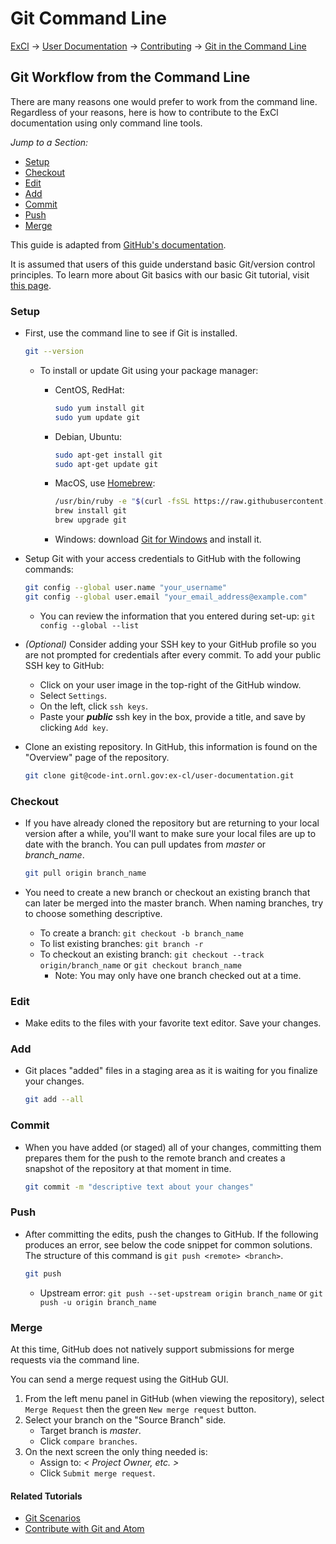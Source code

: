 # Git Command Line

[ExCl](https://docs.excl.ornl.gov/) → [User Documentation](../../) → [Contributing](../../excl-support/contributing.md) → [Git in the Command Line](git-command-line.md)

## Git Workflow from the Command Line

There are many reasons one would prefer to work from the command line. Regardless of your reasons, here is how to contribute to the ExCl documentation using only command line tools.

_Jump to a Section:_

* [Setup](git-command-line.md#setup)
* [Checkout](git-command-line.md#checkout)
* [Edit](git-command-line.md#edit)   
* [Add](git-command-line.md#add)
* [Commit](git-command-line.md#commit)
* [Push](git-command-line.md#push)
* [Merge](git-command-line.md#merge)

This guide is adapted from [GitHub's documentation](https://docs.gitHub.com/ee/gitHub-basics/start-using-git.html).

It is assumed that users of this guide understand basic Git/version control principles. To learn more about Git basics with our basic Git tutorial, visit [this page](./).

### Setup

* First, use the command line to see if Git is installed.

  ```bash
  git --version
  ```

  * To install or update Git using your package manager:
    * CentOS, RedHat:

      ```bash
      sudo yum install git
      sudo yum update git
      ```

    * Debian, Ubuntu:

      ```bash
      sudo apt-get install git
      sudo apt-get update git
      ```

    * MacOS, use [Homebrew](https://brew.sh/):

      ```bash
      /usr/bin/ruby -e "$(curl -fsSL https://raw.githubusercontent.com/Homebrew/install/master/install)"
      brew install git
      brew upgrade git
      ```

    * Windows: download [Git for Windows](https://gitforwindows.org/) and install it.

* Setup Git with your access credentials to GitHub with the following commands:

  ```bash
  git config --global user.name "your_username"
  git config --global user.email "your_email_address@example.com"
  ```

  * You can review the information that you entered during set-up: `git config --global --list`

* _\(Optional\)_ Consider adding your SSH key to your GitHub profile so you are not prompted for credentials after every commit. To add your public SSH key to GitHub:
  * Click on your user image in the top-right of the GitHub window.
  * Select `Settings`.
  * On the left, click `ssh keys`.
  * Paste your _**public**_ ssh key in the box, provide a title, and save by clicking `Add key`.
* Clone an existing repository. In GitHub, this information is found on the "Overview" page of the repository.

  ```bash
  git clone git@code-int.ornl.gov:ex-cl/user-documentation.git
  ```

### Checkout

* If you have already cloned the repository but are returning to your local version after a while, you'll want to make sure your local files are up to date with the branch. You can pull updates from _master_ or _branch\_name_.

  ```bash
  git pull origin branch_name
  ```

* You need to create a new branch or checkout an existing branch that can later be merged into the master branch. When naming branches, try to choose something descriptive.
  * To create a branch: `git checkout -b branch_name`
  * To list existing branches: `git branch -r`
  * To checkout an existing branch: `git checkout --track origin/branch_name` or `git checkout branch_name`
    * Note: You may only have one branch checked out at a time.

### Edit

* Make edits to the files with your favorite text editor. Save your changes.

### Add

* Git places "added" files in a staging area as it is waiting for you finalize your changes.

  ```bash
  git add --all
  ```

### Commit

* When you have added \(or staged\) all of your changes, committing them prepares them for the push to the remote branch and creates a snapshot of the repository at that moment in time.

  ```bash
  git commit -m "descriptive text about your changes"
  ```

### Push

* After committing the edits, push the changes to GitHub. If the following produces an error, see below the code snippet for common solutions. The structure of this command is `git push <remote> <branch>`.

  ```bash
  git push
  ```

  * Upstream error: `git push --set-upstream origin branch_name` or `git push -u origin branch_name`

### Merge

At this time, GitHub does not natively support submissions for merge requests via the command line.

You can send a merge request using the GitHub GUI.

1. From the left menu panel in GitHub \(when viewing the repository\), select `Merge Request` then the green `New merge request` button.
2. Select your branch on the "Source Branch" side.
   * Target branch is _master_.
   * Click `compare branches`.
3. On the next screen the only thing needed is:
   * Assign to: _&lt; Project Owner, etc. &gt;_
   * Click `Submit merge request`.

#### Related Tutorials

* [Git Scenarios](https://github.com/ORNL-ExCL/excl-user-docs/tree/5b0a2bac08c6595857ffaa414e0a315a8fdfa27c/contributing/contributing/git-scenarios.md)
* [Contribute with Git and Atom](https://github.com/ORNL-ExCL/excl-user-docs/tree/5b0a2bac08c6595857ffaa414e0a315a8fdfa27c/contributing/contributing/git-workflow.md)

